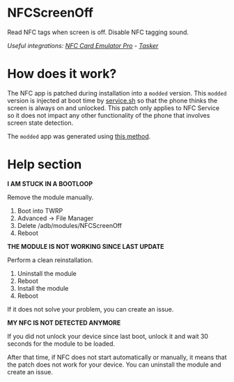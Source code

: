 # NFCScreenOff

Read NFC tags when screen is off. Disable NFC tagging sound.

_Useful integrations: [NFC Card Emulator Pro](https://play.google.com/store/apps/details?id=com.yuanwofei.cardemulator.pro) - [Tasker](https://play.google.com/store/apps/details?id=net.dinglisch.android.taskerm)_

# How does it work?

The NFC app is patched during installation into a `modded` version. This `modded` version is injected at boot time by [service.sh](service.sh) so that the phone thinks the screen is always on and unlocked. This patch only applies to NFC Service so it does not impact any other functionality of the phone that involves screen state detection.

The `modded` app was generated using [this method](https://github.com/lapwat/NfcScreenOffPie).

# Help section

**I AM STUCK IN A BOOTLOOP**

Remove the module manually.

1. Boot into TWRP
1. Advanced -> File Manager
1. Delete /adb/modules/NFCScreenOff
1. Reboot

**THE MODULE IS NOT WORKING SINCE LAST UPDATE**

Perform a clean reinstallation.

1. Uninstall the module
1. Reboot
1. Install the module
1. Reboot

If it does not solve your problem, you can create an issue.

**MY NFC IS NOT DETECTED ANYMORE**

If you did not unlock your device since last boot, unlock it and wait 30 seconds for the module to be loaded.

After that time, if NFC does not start automatically or manually, it means that the patch does not work for your device. You can uninstall the module and create an issue.
